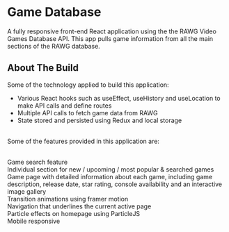 # Game Database

A fully responsive front-end React application using the the RAWG Video Games Database API. This app pulls game information from all the main sections of the RAWG database.

## About The Build

Some of the technology applied to build this application: <br /> 
- Various React hooks such as useEffect, useHistory and useLocation to make API calls and define routes <br />
- Multiple API calls to fetch game data from RAWG <br /> 
- State stored and persisted using Redux and local storage <br /> 

<br />
Some of the features provided in this application are:
<br /><br />

Game search feature <br />
Individual section for new / upcoming / most popular & searched games <br />
Game page with detailed information about each game, including game description, release date, star rating, console availability and an interactive image gallery <br />
Transition animations using framer motion <br />
Navigation that underlines the current active page <br />
Particle effects on homepage using ParticleJS <br />
Mobile responsive
